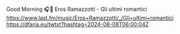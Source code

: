 Good Morning 🎧🎵 Eros Ramazzotti - Gli ultimi romantici  https://www.last.fm/music/Eros+Ramazzotti/_/Gli+ultimi+romantici https://dfaria.eu/twtxt?hashtag=2024-08-08T06:00:04Z